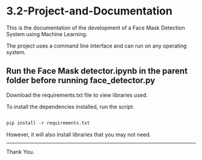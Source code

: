 # 3.2-Project-and-Documentation
This is the documentation of the development of a Face Mask Detection System using Machine Learning.

The project uses a command line interface and can run on any operating system.


Run the Face Mask detector.ipynb in the parent folder before running face_detector.py
---


Download the requirements.txt file to view libraries used.

To install the dependencies installed, run the script. 


```python

pip install -r requirements.txt

```

However, it will also install libraries that you may not need. 

---


Thank You.
